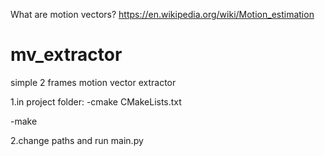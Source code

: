 What are motion vectors?
https://en.wikipedia.org/wiki/Motion_estimation

# mv_extractor
simple 2 frames motion vector extractor

1.in project folder:
-cmake CMakeLists.txt

-make

2.change paths and run main.py
